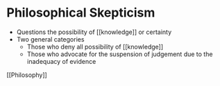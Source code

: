 # Philosophical Skepticism

- Questions the possibility of [[knowledge]] or certainty
- Two general categories
  - Those who deny all possibility of [[knowledge]]
  - Those who advocate for the suspension of judgement due to the inadequacy of evidence

[[Philosophy]]

